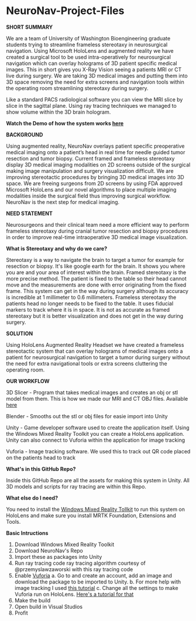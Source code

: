 # NeuroNav-Project-Files

**SHORT SUMMARY**

We are a team of University of Washington Bioengineering graduate students trying to streamline frameless stereotaxy in neurosurgical navigation. Using Microsoft HoloLens and augmented reality we have created a surgical tool to be used intra-operatively for neurosurgical navigation which can overlay holograms of 3D patient specific medical images. This in short gives you X-Ray Vision seeing a patients MRI or CT live during surgery. We are taking 3D medical images and putting them into 3D space removing the need for extra screens and navigation tools within the operating room streamlining stereotaxy during surgery. 

Like a standard PACS radiological software you can view the MRI slice by slice in the sagittal plane. Using ray tracing techniques we managed to show volume within the 3D brain hologram.


**Watch the Demo of how the system works [here](https://youtu.be/2SLJPcvVdx4)**


**BACKGROUND**

Using augmented reality, NeuroNav overlays patient specific preoperative medical imaging onto a patient’s head in real time for needle guided tumor resection and tumor biopsy. Current framed and frameless stereotaxy display 3D medical imaging modalities on 2D screens outside of the surgical making image manipulation and surgery visualization difficult. We are improving stereotactic procedures by bringing 3D medical images into 3D space. We are freeing surgeons from 2D screens by using FDA approved Microsoft HoloLens and our novel algorithms to place multiple imaging modalities inside the surgical field thus improving surgical workflow. NeuroNav is the next step for medical imaging.

**NEED STATEMENT**

Neurosurgeons and their clinical team need a more efficient way to perform frameless stereotaxy during cranial tumor resection and biopsy procedures in order to improve real-time intraoperative 3D medical image visualization.


**What is Stereotaxy and why do we care?**

Stereotaxy is a way to navigate the brain to target a tumor for example for resection or biopsy. It's like google earth for the brain. It shows you where you are and your area of interest within the brain. Framed stereotaxy is the more precise method. The patient is fixed to the table so their head cannot move and the measurements are done with error originating from the fixed frame. This system can get in the way during surgery although its accuracy is incredible at 1 millimeter to 0.6 millimeters. Frameless stereotaxy the patients head no longer needs to be fixed to the table. It uses fiducial markers to track where it is in space. It is not as accurate as framed stereotaxy but it is better visualization and does not get in the way during surgery.


**SOLUTION**

Using HoloLens Augmented Reality Headset we have created a frameless stereotactic system that can overlay holograms of medical images onto a patient for neurosurgical navigation to target a tumor during surgery without the need for extra navigational tools or extra screens cluttering the operating room.

**OUR WORKFLOW**

3D Slicer - Program that takes medical images and creates an obj or stl model from them. This is how we made our MRI and CT OBJ files. 
Available [here](https://www.slicer.org/)

Blender - Smooths out the stl or obj files for easie import into Unity

Unity - Game developer software used to create the application itself. Using the Windows Mixed Reality Toolkit you can create a HoloLens application. Unity can also connect to Vuforia within the application for image tracking

Vuforia - Image tracking software. We used this to track out QR code placed on the patients head to track 



**What's in this GitHub Repo?**

Inside this GitHub Repo are all the assets for making this system in Unity. All 3D models and scripts for ray tracing are within this Repo. 

**What else do I need?**

You need to install the [Windows Mixed Reality Tollkit](https://microsoft.github.io/MixedRealityToolkit-Unity/Documentation/GettingStartedWithTheMRTK.html) to run this system on HoloLens and make sure you install MRTK Foundation, Extensions and Tools.

**Basic Intructions**

1. Download Windows Mixed Reality Toolkit
2. Download NeuroNav's Repo
3. Import these as packages into Unity
4. Run ray tracing code ray tracing algorithm courtesy of @przemyslawzaworski with this ray tracing code
4. Enable [Vuforia](https://developer.vuforia.com/vui/auth/login)
    a. Go to and create an account, add an image and download the package to be imported to Unity.
    b. For more help with image tracking I used [this tutorial](https://youtu.be/MtiUx_szKbI)
    c. Change all the settings to make Vuforia run on HoloLens. [Here's a tutorial for that](https://library.vuforia.com/content/vuforia-library/en/articles/Solution/Working-with-the-HoloLens-sample-in-Unity.html)
5. Make the build
6. Open build in Visual Studios
7. Profit
